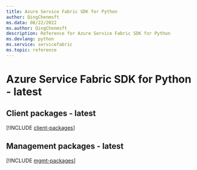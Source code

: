 ```yaml
---
title: Azure Service Fabric SDK for Python
author: QingChenmsft
ms.data: 08/22/2022
ms.author: QingChenmsft
description: Reference for Azure Service Fabric SDK for Python
ms.devlang: python
ms.service: servicefabric
ms.topic: reference
---
```

# Azure Service Fabric SDK for Python - latest

## Client packages - latest
[!INCLUDE [client-packages](service-fabric-client-index.md)]
## Management packages - latest
[!INCLUDE [mgmt-packages](service-fabric-mgmt-index.md)]